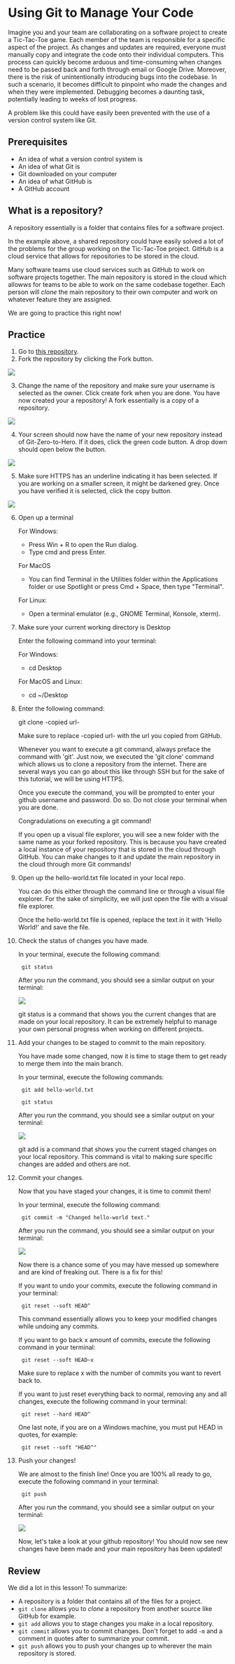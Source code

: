 # Using Git to Manage Your Code

Imagine you and your team are collaborating on a software project to create a Tic-Tac-Toe game. Each member of the team is responsible for a specific aspect of the project. As changes and updates are required, everyone must manually copy and integrate the code onto their individual computers. This process can quickly become arduous and time-consuming when changes need to be passed back and forth through email or Google Drive. Moreover, there is the risk of unintentionally introducing bugs into the codebase. In such a scenario, it becomes difficult to pinpoint who made the changes and when they were implemented. Debugging becomes a daunting task, potentially leading to weeks of lost progress.

A problem like this could have easily been prevented with the use of a version control system like Git.

## Prerequisites

- An idea of what a version control system is
- An idea of what Git is
- Git downloaded on your computer
- An idea of what GitHub is
- A GitHub account

## What is a repository?

A repository essentially is a folder that contains files for a software project.

In the example above, a shared repository could have easily solved a lot of the problems for the group working on the Tic-Tac-Toe project. GitHub is a cloud service that allows for repositories to be stored in the cloud.

Many software teams use cloud services such as GitHub to work on software projects together. The main repository is stored in the cloud which allowws for teams to be able to work on the same codebase together. Each person will _clone_ the main repository to their own computer and work on whatever feature they are assigned.

We are going to practice this right now!

## Practice

1. Go to [this repository](https://github.com/shanecookofficial/Git-Zero-to-Hero).
2. Fork the repository by clicking the Fork button.

<img src="assets/fork-button.png">

3. Change the name of the repository and make sure your username is selected as the owner. Click create fork when you are done. You have now created your a repository! A fork essentially is a copy of a repository.

<img src="assets/create-fork.png">

4. Your screen should now have the name of your new repository instead of Git-Zero-to-Hero. If it does, click the green code button. A drop down should open below the button.

<img src="assets/code-button.png">

5. Make sure HTTPS has an underline indicating it has been selected. If you are working on a smaller screen, it might be darkened grey. Once you have verified it is selected, click the copy button.

<img src="assets/copy-button.png">

6. Open up a terminal
   
   For Windows:

   - Press Win + R to open the Run dialog.
   - Type cmd and press Enter.

   For MacOS

   -  You can find Terminal in the Utilities folder within the Applications folder or use Spotlight or press Cmd + Space, then type "Terminal".

   For Linux:

   - Open a terminal emulator (e.g., GNOME Terminal, Konsole, xterm).

7. Make sure your current working directory is Desktop

   Enter the following command into your terminal:

   For Windows:

   - cd Desktop

   For MacOS and Linux:

   - cd ~/Desktop

8. Enter the following command:

   git clone -copied url-

   Make sure to replace -copied url- with the url you copied from GitHub.

   Whenever you want to execute a git command, always preface the command with 'git'. Just now, we executed the 'git clone' command which allows us to clone a repository from the internet. There are several ways you can go about this like through SSH but for the sake of this tutorial, we will be using HTTPS.

   Once you execute the command, you will be prompted to enter your github username and password. Do so. Do not close your terminal when you are done.

   Congradulations on executing a git command!

   If you open up a visual file explorer, you will see a new folder with the same name as your forked repository. This is because you have created a local instance of your repository that is stored in the cloud through GitHub. You can make changes to it and update the main repository in the cloud through more Git commands!

9. Open up the hello-world.txt file located in your local repo.

   You can do this either through the command line or through a visual file explorer. For the sake of simplicity, we will just open the file with a visual file explorer.

   Once the hello-world.txt file is opened, replace the text in it with 'Hello World!' and save the file.

10. Check the status of changes you have made.

      In your terminal, execute the following command:

         git status

      After you run the command, you should see a similar output on your terminal:

      <img src="assets/git-status.png">

      git status is a command that shows you the current changes that are made on your local repository. It can be extremely helpful to manage your own personal progress when working on different projects.

11. Add your changes to be staged to commit to the main repository.

      You have made some changed, now it is time to stage them to get ready to merge them into the main branch.

      In your terminal, execute the following commands:

         git add hello-world.txt

         git status

      After you run the command, you should see a similar output on your terminal:

      <img src="assets/git-add.png">

      git add is a command that shows you the current staged changes on your local repository. This command is vital to making sure specific changes are added and others are not.

12. Commit your changes.

      Now that you have staged your changes, it is time to commit them!

      In your terminal, execute the following command:

         git commit -m "Changed hello-world text."

      After you run the command, you should see a similar output on your terminal:

      <img src="assets/git-commit.png">

      Now there is a chance some of you may have messed up somewhere and are kind of freaking out. There is a fix for this!

      If you want to undo your commits, execute the following command in your terminal:

         git reset --soft HEAD^

      This command essentially allows you to keep your modified changes while undoing any commits.

      If you want to go back x amount of commits, execute the following command in your terminal:

         git reset --soft HEAD~x

      Make sure to replace x with the number of commits you want to revert back to.

      If you want to just reset everything back to normal, removing any and all changes, execute the following command in your terminal:

         git reset --hard HEAD^

      One last note, if you are on a Windows machine, you must put HEAD in quotes, for example:

         git reset --soft "HEAD^"

13. Push your changes!

      We are almost to the finish line! Once you are 100% all ready to go, execute the following command in your terminal:

         git push

      After you run the command, you should see a similar output on your terminal:

      <img src="assets/git-push.png">

      Now, let's take a look at your github repository! You should now see new changes have been made and your main repository has been updated!


## Review

We did a lot in this lesson! To summarize:

- A repository is a folder that contains all of the files for a project.
- `git clone` allows you to _clone_ a repository from another source like GitHub for example.
- `git add` allows you to stage changes you make in a local repository.
- `git commit` allows you to commit changes. Don't forget to add `-m` and a comment in quotes after to summarize your commit.
- `git push` allows you to push your changes up to wherever the main repository is stored.